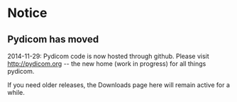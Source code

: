# Notice #

## Pydicom has moved ##

2014-11-29:
Pydicom code is now hosted through github.  Please visit http://pydicom.org -- the new home (work in progress) for all things pydicom.

If you need older releases, the Downloads page here will remain active for a while.

